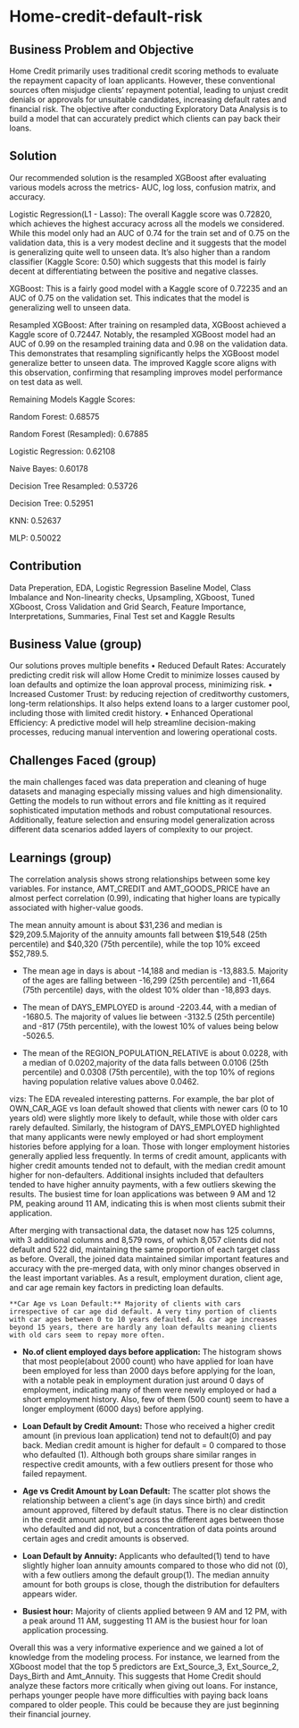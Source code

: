 # Home-credit-default-risk

## Business Problem and Objective
Home Credit primarily uses traditional credit scoring methods to evaluate the repayment capacity of loan applicants. However, these conventional sources often misjudge clients’ repayment potential, leading to unjust credit denials or approvals for unsuitable candidates, increasing default rates and financial risk. The objective after conducting Exploratory Data Analysis is to build a model that can accurately predict which clients can pay back their loans.

## Solution

Our recommended solution is the resampled XGBoost after evaluating various models across the metrics- AUC, log loss, confusion matrix, and accuracy.

Logistic Regression(L1 - Lasso): The overall Kaggle score was 0.72820, which achieves the highest accuracy across all the models we considered. While this model only had an AUC of 0.74 for the train set and of 0.75 on the validation data, this is a very modest decline and it suggests that the model is generalizing quite well to unseen data. It’s also higher than a random classifier (Kaggle Score: 0.50) which suggests that this model is fairly decent at differentiating between the positive and negative classes.

XGBoost: This is a fairly good model with a Kaggle score of 0.72235 and an AUC of 0.75 on the validation set. This indicates that the model is generalizing well to unseen data.

Resampled XGBoost: After training on resampled data, XGBoost achieved a Kaggle score of 0.72447. Notably, the resampled XGBoost model had an AUC of 0.99 on the resampled training data and 0.98 on the validation data. This demonstrates that resampling significantly helps the XGBoost model generalize better to unseen data. The improved Kaggle score aligns with this observation, confirming that resampling improves model performance on test data as well.

Remaining Models Kaggle Scores:

Random Forest: 0.68575

Random Forest (Resampled): 0.67885

Logistic Regression: 0.62108

Naive Bayes: 0.60178

Decision Tree Resampled: 0.53726

Decision Tree: 0.52951

KNN: 0.52637

MLP: 0.50022


## Contribution
Data Preperation, EDA, Logistic Regression Baseline Model, Class Imbalance and Non-linearity checks, Upsampling, XGboost, Tuned XGboost, Cross Validation and Grid Search, Feature Importance, Interpretations, Summaries, Final Test set and Kaggle Results

## Business Value (group)

Our solutions proves multiple benefits
•	Reduced Default Rates: Accurately predicting credit risk will allow Home Credit to minimize losses caused by loan defaults and optimize the loan approval process, minimizing risk.
•	Increased Customer Trust: by reducing rejection of creditworthy customers, long-term relationships. It also helps extend loans to a larger customer pool, including those with limited credit history.
•	Enhanced Operational Efficiency: A predictive model will help streamline decision-making processes, reducing manual intervention and lowering operational costs.


## Challenges Faced (group)

the main challenges faced was data preperation and cleaning of huge datasets and managing especially missing values and high dimensionality. Getting the models to run without errors and file knitting as it required sophisticated imputation methods and robust computational resources. Additionally, feature selection and ensuring model generalization across different data scenarios added layers of complexity to our project.

## Learnings (group)

The correlation analysis shows strong relationships between some key
variables. For instance, AMT_CREDIT and AMT_GOODS_PRICE have an almost
perfect correlation (0.99), indicating that higher loans are typically
associated with higher-value goods.


The mean annuity amount is about \$31,236 and median is
    \$29,209.5.Majority of the annuity amounts fall between \$19,548
    (25th percentile) and \$40,320 (75th percentile), while the top 10%
    exceed \$52,789.5.

-   The mean age in days is about -14,188 and median is -13,883.5.
    Majority of the ages are falling between -16,299 (25th percentile)
    and -11,664 (75th percentile) days, with the oldest 10% older than
    -18,893 days.

-   The mean of DAYS_EMPLOYED is around -2203.44, with a median of
    -1680.5. The majority of values lie between -3132.5 (25th
    percentile) and -817 (75th percentile), with the lowest 10% of
    values being below -5026.5.

-   The mean of the REGION_POPULATION_RELATIVE is about 0.0228, with a
    median of 0.0202,majority of the data falls between 0.0106 (25th
    percentile) and 0.0308 (75th percentile), with the top 10% of
    regions having population relative values above 0.0462.


vizs:  The EDA revealed interesting patterns. For example, the bar plot of
OWN_CAR_AGE vs loan default showed that clients with newer cars (0 to 10
years old) were slightly more likely to default, while those with older
cars rarely defaulted. Similarly, the histogram of DAYS_EMPLOYED
highlighted that many applicants were newly employed or had short
employment histories before applying for a loan. Those with longer
employment histories generally applied less frequently. In terms of
credit amount, applicants with higher credit amounts tended not to
default, with the median credit amount higher for non-defaulters.
Additional insights included that defaulters tended to have higher
annuity payments, with a few outliers skewing the results. The busiest
time for loan applications was between 9 AM and 12 PM, peaking around 11
AM, indicating this is when most clients submit their application.

After merging with transactional data, the dataset now has 125 columns,
with 3 additional columns and 8,579 rows, of which 8,057 clients did not
default and 522 did, maintaining the same proportion of each target
class as before. Overall, the joined data maintained similar important
features and accuracy with the pre-merged data, with only minor changes
observed in the least important variables. As a result, employment
duration, client age, and car age remain key factors in predicting loan
defaults.



    **Car Age vs Loan Default:** Majority of clients with cars
    irrespective of car age did default. A very tiny portion of clients
    with car ages between 0 to 10 years defaulted. As car age increases
    beyond 15 years, there are hardly any loan defaults meaning clients
    with old cars seem to repay more often.

-   **No.of client employed days before application:** The histogram
    shows that most people(about 2000 count) who have applied for loan
    have been employed for less than 2000 days before applying for the
    loan, with a notable peak in employment duration just around 0 days
    of employment, indicating many of them were newly employed or had a
    short employment history. Also, few of them (500 count) seem to have
    a longer employment (6000 days) before applying.

-   **Loan Default by Credit Amount:** Those who received a higher
    credit amount (in previous loan application) tend not to default(0)
    and pay back. Median credit amount is higher for default = 0
    compared to those who defaulted (1). Although both groups share
    similar ranges in respective credit amounts, with a few outliers
    present for those who failed repayment.

-   **Age vs Credit Amount by Loan Default:** The scatter plot shows the
    relationship between a client's age (in days since birth) and credit
    amount approved, filtered by default status. There is no clear
    distinction in the credit amount approved across the different ages
    between those who defaulted and did not, but a concentration of data
    points around certain ages and credit amounts is observed.

-   **Loan Default by Annuity:** Applicants who defaulted(1) tend to
    have slightly higher loan annuity amounts compared to those who did
    not (0), with a few outliers among the default group(1). The median
    annuity amount for both groups is close, though the distribution for
    defaulters appears wider.

-   **Busiest hour:** Majority of clients applied between 9 AM and 12
    PM, with a peak around 11 AM, suggesting 11 AM is the busiest hour
    for loan application processing.


Overall this was a very informative experience and we gained a lot of knowledge from the modeling process. For instance, we learned from the XGboost model that the top 5 predictors are Ext_Source_3, Ext_Source_2, Days_Birth and Amt_Annuity. This suggests that Home Credit should analyze these factors more critically when giving out loans. For instance, perhaps younger people have more difficulties with paying back loans compared to older people. This could be because they are just beginning their financial journey.

